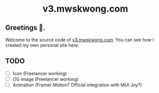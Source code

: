 <p align="center">
  <a href="https://mwskwong.com" rel="noopener" target="_blank">
    <!-- <img src="https://mwskwong.com/icon" alt="mwskwomg.com logo" width="150"/> -->
  </a>
</p>

<h1 align="center">v3.mwskwong.com</h1>

## Greetings 👋.

Welcome to the source code of [v3.mwskwong.com](https://v3.mwskwong.com). You can see how I created my own personal site here.

## TODO

- [ ] Icon (Freelancer working)
- [ ] OG image (Freelancer working)
- [ ] Animation (Framer Motion? Official integration with MUI Joy?)
